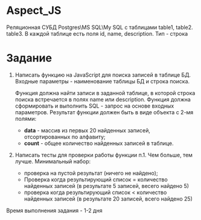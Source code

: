 # Aspect_JS

Реляционная СУБД Postgres\MS SQL\My SQL с таблицами table1, table2. table3.
В каждой таблице есть поля id, name, description. Тип - строка

# Задание
1. Написать функцию на JavaScript для поиска записей в таблице БД.
   Входные параметры - наименование таблицы БД и строка поиска.

   Функция должна найти записи в заданной таблице, в которой строка поиска встречается в полях name или description.
   Функция должна сформировать и выполнить SQL - запрос на основе входных параметров.
   Результат функции должен быть в виде объекта с 2-мя полями:
     * **data** - массив из первых 20 найденных записей, отсортированных по алфавиту;
     * **count** - общее количество найденных записей в таблице.

2. Написать тесты для проверки работы функции п.1. Чем больше, тем лучше. Минимальный набор:
   * проверка на пустой результат (ничего не найдено);
   * Проверка когда результирующий список = количество найденных записей (в результате 5 записей, весего найдено 5)
   * проверка когда результирующий список < количество найденных записей (в результате 20 записей, всего найдено 25)

Время выполнения задания - 1-2 дня
